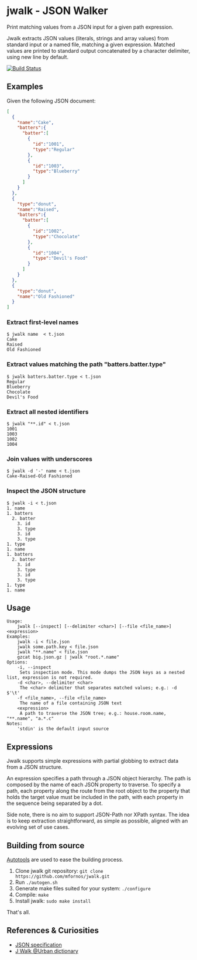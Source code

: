 jwalk - JSON Walker
===================

Print matching values from a JSON input for a given path expression.

Jwalk extracts JSON values (literals, strings and array values) from standard input or a named file, matching a given expression. Matched values are printed to standard output concatenated by a character delimiter, using new line by default.

[![Build Status](https://travis-ci.org/mfornos/jwalk.svg?branch=master)](https://travis-ci.org/mfornos/jwalk)

Examples
--------

Given the following JSON document:

```json
[
  {
    "name":"Cake",
    "batters":{
      "batter":[
        {
          "id":"1001",
          "type":"Regular"
        },
        {
          "id":"1003",
          "type":"Blueberry"
        }
      ]
    }
  },
  {
    "type":"donut",
    "name":"Raised",
    "batters":{
      "batter":[
        {
          "id":"1002",
          "type":"Chocolate"
        },
        {
          "id":"1004",
          "type":"Devil's Food"
        }
      ]
    }
  },
  {
    "type":"donut",
    "name":"Old Fashioned"
  }
]
```

### Extract first-level names

```
$ jwalk name  < t.json
Cake
Raised
Old Fashioned
```

### Extract values matching the path "batters.batter.type"

```
$ jwalk batters.batter.type < t.json
Regular
Blueberry
Chocolate
Devil's Food
```

### Extract all nested identifiers

```
$ jwalk "**.id" < t.json
1001
1003
1002
1004
```

### Join values with underscores

```
$ jwalk -d '-' name < t.json
Cake-Raised-Old Fashioned
```

### Inspect the JSON structure

```
$ jwalk -i < t.json
1. name
1. batters
  2. batter
    3. id
    3. type
    3. id
    3. type
1. type
1. name
1. batters
  2. batter
    3. id
    3. type
    3. id
    3. type
1. type
1. name
```

Usage
-----

```
Usage:
    jwalk [--inspect] [--delimiter <char>] [--file <file_name>] <expression>
Examples:
    jwalk -i < file.json
    jwalk some.path.key < file.json
    jwalk "**.name" < file.json
    gzcat big.json.gz | jwalk "root.*.name"
Options:
    -i, --inspect
     Sets inspection mode. This mode dumps the JSON keys as a nested list, expression is not required.
    -d <char>, --delimiter <char>
     The <char> delimiter that separates matched values; e.g.: -d $'\t'
    -f <file_name>, --file <file_name>
     The name of a file containing JSON text
    <expression>
     A path to traverse the JSON tree; e.g.: house.room.name, "**.name", "a.*.c"
Notes:
    'stdin' is the default input source
```

Expressions
-----------

Jwalk supports simple expressions with partial globbing to extract data from a JSON structure.

An expression specifies a path through a JSON object hierarchy. The path is composed by the name of each JSON property to traverse. To specify a path, each property along the route from the root object to the property that holds the target value must be included in the path, with each property in the sequence being separated by a dot.

Side note, there is no aim to support JSON-Path nor XPath syntax. The idea is to keep extraction straightforward, as simple as possible, aligned with an evolving set of use cases.


Building from source
--------------------

[Autotools](http://www.gnu.org/software/automake/manual/html_node/index.html#Top) are used to ease the building process.

1. Clone jwalk git repository: `git clone https://github.com/mfornos/jwalk.git`
2. Run `./autogen.sh`
3. Generate make files suited for your system:
     `./configure`
4. Compile:
     `make`
5. Install jwalk:
     `sudo make install`

That's all.


References & Curiosities
------------------------

* [JSON specification](http://json.org/)
* [J Walk @Urban dictionary](http://www.urbandictionary.com/define.php?term=j+walk)

